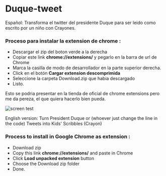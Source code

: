 # Duque-tweet
Español: 
Transforma el twitter del presidente Duque para ser leido como escrito por un niño con Crayones.

<h3>Proceso para instalar la extension de chrome : </h3>
<ul>
<li>Descargar el zip  del boton verde a la derecha</li>
<li>Copiar este link  <strong>chrome://extensions/</strong> y pegarlo en la barra de url de Chrome</li>
<li> Marca la casilla de modo de desarrollador en la parte superior derecha.</li>
<li>Click en el botón <strong>Cargar extension descomprimida</strong></li>
<li>Seleccione la carpeta Download.zip que habia descargado</li>
<li>Listo.</li>
</ul>
<p>
Esto se podria presentar en la tienda de oficial de chrome extensions pero me da pereza, el que quiera hacerlo bien pueda.
</p>

![screen test](https://i.imgur.com/5RApR3h.png)

English version: 
Turn President Duque or (whoever just change the line in the code) Tweets into  Kids' Scribbles (Crayon)
<h3>Process to install in Google Chrome as extension : </h3>
<ul>
<li> Download zip  </li>
<li>Copy this link  <strong>chrome://extensions/</strong> and paste in Chrome</li>
<li>Click <strong>Load unpacked extension</strong> button</li>
<li>Choose the Download zip folder</li>
<li>Done.</li>
</ul>
<p>
</p>
